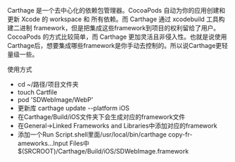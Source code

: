Carthage 是一个去中心化的依赖包管理器。CocoaPods 自动为你的应用创建和更新 Xcode 的 workspace 和 所有依赖。而 Carthage 通过 xcodebuild 工具构建二进制 framework，但是把集成这些framework到项目的权利留给了用户。CocoaPods 的方式比较简单，而 Carthage 更加灵活且非侵入性。也就是说使用Carthage后，想要集成哪些framework是你手动去控制的。所以说Carthage更轻量级一些。

<!-- more -->

使用方式
- cd ~/路径/项目文件夹
- touch Cartfile
- pod 'SDWebImage/WebP'
- 更新库 carthage update --platform iOS
- 在Carthage/Build/iOS文件夹下会生成对应的framework文件
- 在General->Linked Frameworks and Libraries中添加对应的framework
- 添加一个Run Script.shell里面/usr/local/bin/carthage copy-fr- ameworks...Input Files中$(SRCROOT)/Carthage/Build/iOS/SDWebImage.framework
